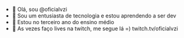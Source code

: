 - 👋 Olá, sou @oficialvzi
- 👀 Sou um entusiasta de tecnologia e estou aprendendo a ser dev
- 🌱 Estou no terceiro ano do ensino médio
- 🎥 As vezes faço lives na twitch, me segue lá =) twitch.tv/oficialvzi
